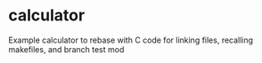 # calculator
Example calculator to rebase with C code for linking files, recalling makefiles, and 
branch test mod
